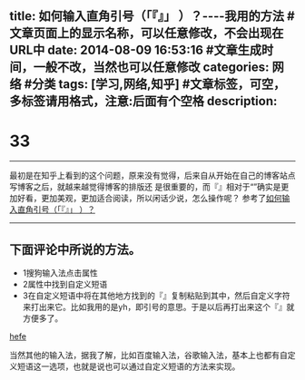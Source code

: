 title: 如何输入直角引号（「『』」 ）？----我用的方法 #文章页面上的显示名称，可以任意修改，不会出现在URL中
date: 2014-08-09 16:53:16 #文章生成时间，一般不改，当然也可以任意修改
categories: 网络 #分类
tags: [学习,网络,知乎] #文章标签，可空，多标签请用格式，注意:后面有个空格
description: 
---
# 33

---


最初是在知乎上看到的这个问题，原来没有觉得，后来自从开始在自己的博客站点写博客之后，就越来越觉得博客的排版还
是很重要的，而『』相对于“”确实是更加好看，更加美观，更加适合阅读，所以闲话少说，怎么操作呢？
参考了[如何输入直角引号（「『』」 ）？](http://www.zhihu.com/question/19755746/answer/12861656)  


---


##  下面评论中所说的方法。
- 1搜狗输入法点击属性
- 2属性中找到自定义短语
- 3在自定义短语中将在其他地方找到的『』复制粘贴到其中，然后自定义字符来打出来它。比如我用的是yh，即引号的意思。于是以后再打出来这个『』就方便多了。

[hefe](http://zhagolve.com) 

当然其他的输入法，据我了解，比如百度输入法，谷歌输入法，基本上也都有自定义短语这一选项，也就是说也可以通过自定义短语的方法来实现。